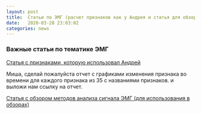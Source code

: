 ```yaml
---
layout: post
title:  Статьи по ЭМГ (расчет признаков как у Андрея и статья для обзора)  
date:   2020-03-28 23:03:02
categories: news
---
```

### Важные статьи по тематике ЭМГ

[Статья с признаками, которую использовал Андрей](https://www.sciencedirect.com/science/article/abs/pii/S0957417412001200)

Миша, сделай пожалуйста отчет с графиками изменения признака во времени для каждого признака из 35 с названиями признаков.
и выложи нам ссылку на отчет.

[Статья с обзором методов анализа сигнала ЭМГ (для использования в обзорах)](https://www.ncbi.nlm.nih.gov/pmc/articles/PMC3821366/pdf/sensors-13-12431.pdf)

